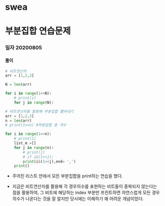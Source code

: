 # swea

# 부분집합 연습문제

### 일자 20200805

#### 풀이

```python
# 비트연산자
arr = [1,2,3]

N = len(arr)

for i in range(1<<N):
    # print(i)
    for j in range(N):
```



```python
# 비트연산자를 활용해 부분집합 뽑아내기
arr = [1,2,3]
n = len(arr)
# print(1<<n) #부분집합 총 개수

for i in range(1<<n):
    # print(i)
    list_m =[]
    for j in range(n):
        # print(j)
        # if i&(1<<j):
        print(i&(1<<j),end= ',')
    print()
```

- 주어진 리스트 안에서 모든 부분집합을 print하는 연습을 했다.

- 지금은 비트연산자를 활용해 각 경우의수를 표현하는 비트들이 중복되지 않는다는 점을 활용하여, 그 비트에 해당하는 index 부분만 프린트하면 자연스럽게 모든 경우의수가 나온다는 것을 잘 알지만 당시에는 이해하기 꽤 어려운 개념이었다. 

  